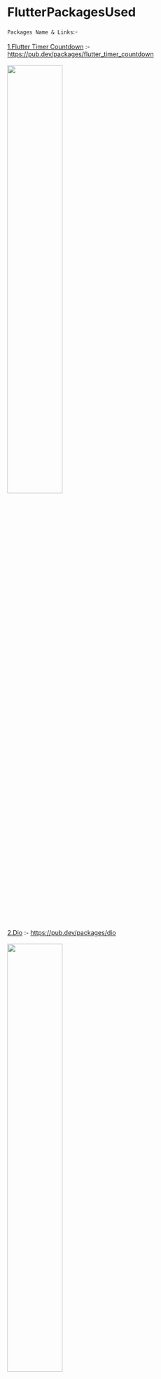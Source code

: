 # FlutterPackagesUsed

`Packages Name & Links`:- <br><br>
[1.Flutter Timer Countdown](https://pub.dev/packages/flutter_timer_countdown)        :- https://pub.dev/packages/flutter_timer_countdown <br><br>
<img src="https://i.ibb.co/fNYsJKd/timer-description.gif" width=50% height=50%><br><br>
[2.Dio](https://pub.dev/packages/dio)        :- https://pub.dev/packages/dio <br><br>
<img src="https://i.ibb.co/rtdjrqV/flutter-dio-http-client.png" width=50% height=50%><br><br>
[3.Font Awesome Flutter](https://pub.dev/packages/font_awesome_flutter)        :-https://pub.dev/packages/font_awesome_flutter<br><br>
<img src="https://i.ibb.co/C8bhvMp/maxresdefault.jpg" width=50% height=50%><br>
[4.In App_Update ](https://pub.dev/packages/in_app_update)        :- https://pub.dev/packages/flutter_timer_countdown <br><br>
<img src="https://i.ibb.co/nPg8F5X/Screenshot-2023-03-15-16-44-42-37-b5a5c5cb02ca09c784c5d88160e2ec24-1.jpg" width=50% height=50%><br><br>

